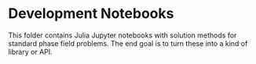 # Development Notebooks

This folder contains Julia Jupyter notebooks with solution methods for standard phase field problems. The end goal is to turn these into a kind of library or API.

